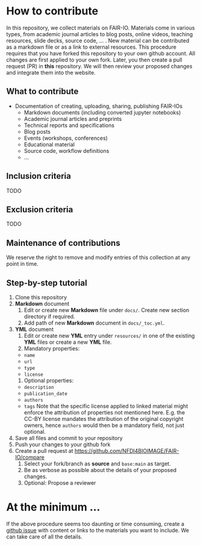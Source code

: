 # How to contribute

In this repository, we collect materials on FAIR-IO. Materials come in various types, from academic journal articles to
blog posts, online videos, teaching resources, slide decks, source code, ... . New material can be contributed
as a markdown file or as a link to external resources. This procedure requires that you have forked this repository
to your own github account. All changes are first applied to your own fork. Later, you then create a pull request (PR)
in **this** repository. We will then review your proposed changes and integrate them into the website.

## What to contribute
- Documentation of creating, uploading, sharing, publishing FAIR-IOs
  - Markdown documents (including converted jupyter notebooks)
  - Academic journal articles and preprints
  - Technical reports and specifications
  - Blog posts
  - Events (workshops, conferences)
  - Educational material 
  - Source code, workflow definitions
  - ...

## Inclusion criteria

TODO

## Exclusion criteria

TODO

## Maintenance of contributions

We reserve the right to remove and modify entries of this collection at any point in time.

## Step-by-step tutorial
1. Clone this repository
1. **Markdown** document
    1. Edit or create new **Markdown** file under `docs/`. Create new section directory if required.
    1. Add path of new **Markdown** document in `docs/_toc.yml`.
1. **YML** document
    1. Edit or create new **YML** entry under `resources/` in one of the existing **YML** files or create a new **YML** file.
    1. Mandatory properties:
      - `name`
      - `url`
      - `type`
      - `license`
    1. Optional properties:
      - `description`
      - `publication_date`
      - `authors`
      - `tags`
    Note that the specific license applied to linked material might enforce the attribution of properties not mentioned here. E.g. the CC-BY
    license mandates the attribution of the original copyright owners, hence `authors` would then be a mandatory field, not just optional.
1. Save all files and commit to your repository
1. Push your changes to your github fork
1. Create a pull request at https://github.com/NFDI4BIOIMAGE/FAIR-IO/compare
   1. Select your fork/branch as **source** and `base:main` as target.
   1. Be as verbose as possible about the details of your proposed changes.
   1. Optional: Propose a reviewer

# At the minimum ...

If the above procedure seems too daunting or time consuming, create a [github issue](https://github.com/NFDI4BIOIMAGE/FAIR-IO/issues) with content or links to the materials you want to include. We can take care of all the details.


